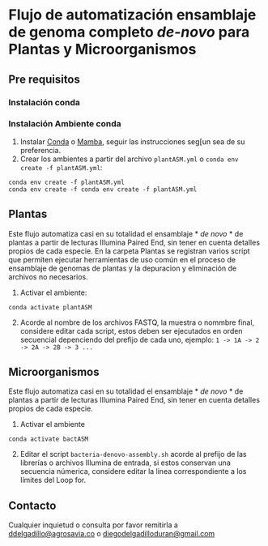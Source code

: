 # Flujo de automatización ensamblaje de genoma completo *de-novo* para Plantas y Microorganismos

## Pre requisitos

### Instalación conda


### Instalación Ambiente conda 
1. Instalar [Conda](https://docs.conda.io/projects/conda/en/latest/user-guide/install/index.html) o [Mamba](https://github.com/conda-forge/miniforge), seguir las instrucciones seg[un sea de su preferencia.
2. Crear los ambientes a partir del archivo `plantASM.yml` o `conda env create -f plantASM.yml`:
```
conda env create -f plantASM.yml
conda env create -f conda env create -f plantASM.yml
```

## Plantas
Este flujo automatiza casi en su totalidad el ensamblaje * *de novo* * de plantas a partir de lecturas Illumina Paired End, sin tener en cuenta detalles propios de cada especie. En la carpeta Plantas se registran varios script que permiten ejecutar herramientas de uso común en el proceso de ensamblaje de genomas de plantas y la depuracion y eliminación de archivos no necesarios.

1. Activar el ambiente:
```
conda activate plantASM
```
2. Acorde al nombre de los archivos FASTQ, la muestra o nommbre final, considere editar cada script, estos deben ser ejecutados en orden secuencial depenciendo del prefijo de cada uno, ejemplo: `1 -> 1A -> 2 -> 2A -> 2B -> 3 ...`

## Microorganismos
Este flujo automatiza casi en su totalidad el ensamblaje * *de novo* * de plantas a partir de lecturas Illumina Paired End, sin tener en cuenta detalles propios de cada especie.
1. Activar el ambiente
```
conda activate bactASM
```
2. Editar el script `bacteria-denovo-assembly.sh` acorde al prefijo de las librerías o archivos Illumina de entrada, si estos conservan una secuencia númerica, considere editar la linea correspondiente a los límites del Loop for.

## Contacto
Cualquier inquietud o consulta por favor remitirla a [ddelgadillo@agrosavia.co](mailto:ddelgadillo@agrosavia.co?subject=[GitHub]%20Repo%20Genome%20Assembly) o [diegodelgadilloduran@gmail.com](mailto:diegodelgadilloduran@gmail.com?subject=[GitHub]%20Repo%20Genome%20Assembly)


 
